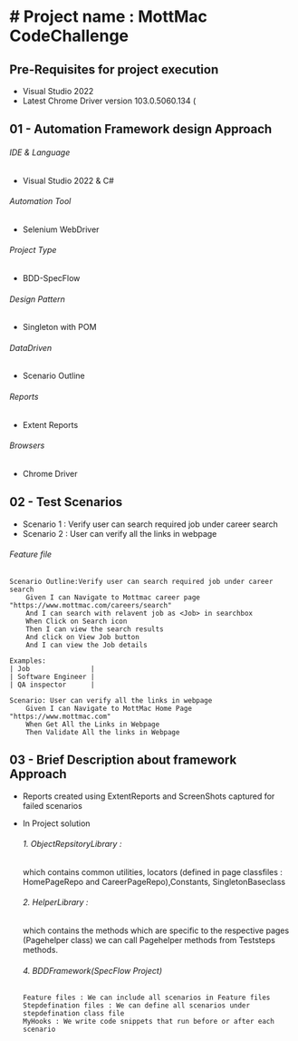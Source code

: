 # # Project name : MottMac CodeChallenge
## Pre-Requisites for project execution
- Visual Studio 2022
- Latest Chrome Driver version 103.0.5060.134 (

## 01 - Automation Framework design Approach

###### IDE & Language
   - Visual Studio 2022 & C#
###### Automation Tool
   - Selenium WebDriver
###### Project Type
   - BDD-SpecFlow
###### Design Pattern
   - Singleton with POM
###### DataDriven
   - Scenario Outline
###### Reports
   - Extent Reports
###### Browsers
   - Chrome Driver
## 02 - Test Scenarios
- Scenario 1 : Verify user can search required job under career search
- Scenario 2 : User can verify all the links in webpage

###### Feature file
```
Scenario Outline:Verify user can search required job under career search
	Given I can Navigate to Mottmac career page "https://www.mottmac.com/careers/search"
	And I can search with relavent job as <Job> in searchbox
	When Click on Search icon
	Then I can view the search results 
	And click on View Job button
	And I can view the Job details

Examples:
| Job               |
| Software Engineer |
| QA inspector      |
	
Scenario: User can verify all the links in webpage
	Given I can Navigate to MottMac Home Page "https://www.mottmac.com"
	When Get All the Links in Webpage
	Then Validate All the links in Webpage
```
 ## 03 - Brief Description about framework Approach
 - Reports created using ExtentReports and ScreenShots captured for failed scenarios
 
 - In Project solution 
     ###### 1. ObjectRepsitoryLibrary : 
      which contains common utilities, locators (defined in page classfiles : HomePageRepo and CareerPageRepo),Constants, SingletonBaseclass 
       
       
    ###### 2. HelperLibrary : 
     which contains the methods which are specific to the respective pages (Pagehelper class)
     we can call Pagehelper methods from Teststeps methods.
       
    ###### 4. BDDFramework(SpecFlow Project) 
       Feature files : We can include all scenarios in Feature files
       Stepdefination files : We can define all scenarios under stepdefination class file
       MyHooks : We write code snippets that run before or after each scenario

